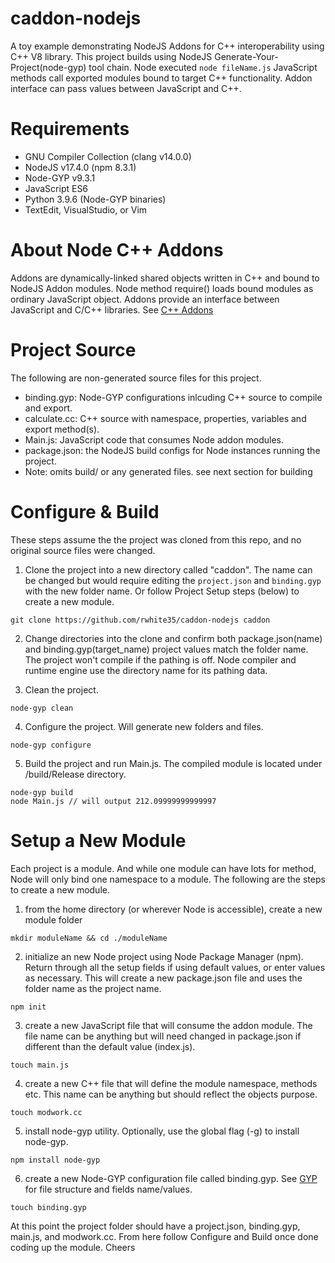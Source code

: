 # caddon-nodejs

A toy example demonstrating NodeJS Addons for C++ interoperability using C++ V8 library. This project builds using NodeJS Generate-Your-Project(node-gyp) tool chain. Node executed `node fileName.js` JavaScript methods call exported modules bound to target C++ functionality. Addon interface can pass values between JavaScript and C++.


# Requirements
- GNU Compiler Collection (clang v14.0.0)
- NodeJS v17.4.0 (npm 8.3.1)
- Node-GYP v9.3.1
- JavaScript ES6
- Python 3.9.6 (Node-GYP binaries)
- TextEdit,  VisualStudio, or Vim


# About Node C++ Addons
Addons are dynamically-linked shared objects written in C++ and bound to NodeJS Addon modules. Node method require() loads bound modules as ordinary JavaScript object. Addons provide an interface between JavaScript and C/C++ libraries. See [C++ Addons](https://nodejs.org/api/addons.html)


# Project Source
The following are non-generated source files for this project.
- binding.gyp: Node-GYP configurations inlcuding C++ source to compile and export.
- calculate.cc: C++ source with namespace, properties, variables and export method(s).
- Main.js: JavaScript code that consumes Node addon modules.
- package.json: the NodeJS build configs for Node instances running the project.
- Note: omits build/ or any generated files. see next section for building


# Configure & Build 
These steps assume the the project was cloned from this repo, and no original source files were changed.
1. Clone the project into a new directory called \"caddon\". The name can be changed but would require editing the `project.json` and `binding.gyp` with the new folder name. Or follow Project Setup steps (below) to create a new module.
```
git clone https://github.com/rwhite35/caddon-nodejs caddon
```

2. Change directories into the clone and confirm both package.json(name) and binding.gyp(target_name) project values match the folder name. The project won't compile if the pathing is off. Node compiler and runtime engine use the directory name for its pathing data. 

3. Clean the project.
```
node-gyp clean
```

4. Configure the project. Will generate new folders and files.
```
node-gyp configure
```

5. Build the project and run Main.js. The compiled module is located under /build/Release directory.
```
node-gyp build 
node Main.js // will output 212.09999999999997
```


# Setup a New Module
Each project is a module. And while one module can have lots for method, Node will only bind one namespace to a module. The following are the steps to create a new module.
1. from the home directory (or wherever Node is accessible), create a new module folder
```
mkdir moduleName && cd ./moduleName
```

2. initialize an new Node project using Node Package Manager (npm). Return through all the setup fields if using default values, or enter values as necessary. This will create a new package.json file and uses the folder name as the project name.
```
npm init
```

3. create a new JavaScript file that will consume the addon module. The file name can be anything but will need changed in package.json if different than the default value (index.js).
```
touch main.js
```

4. create a new C++ file that will define the module namespace, methods etc. This name can be anything but should reflect the objects purpose.
```
touch modwork.cc
```

5. install node-gyp utility. Optionally, use the global flag (-g) to install node-gyp.
```
npm install node-gyp
```

6. create a new Node-GYP configuration file called binding.gyp. See [GYP](https://gyp.gsrc.io/docs/UserDocumentation.md) for file structure and fields name/values.
```
touch binding.gyp
```

At this point the project folder should have a project.json, binding.gyp, main.js, and modwork.cc.  From here follow Configure and Build once done coding up the module.
Cheers 



